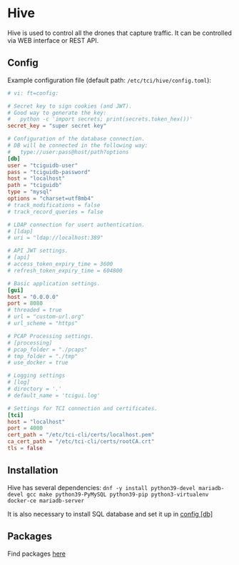# Hive

Hive is used to control all the drones that capture traffic.
It can be controlled via WEB interface or REST API.

## Config

Example configuration file (default path: `/etc/tci/hive/config.toml`):

```conf
# vi: ft=config:

# Secret key to sign cookies (and JWT).
# Good way to generate the key:
#   python -c 'import secrets; print(secrets.token_hex())'
secret_key = "super secret key"

# Configuration of the database connection.
# DB will be connected in the following way:
#   type://user:pass@host/path?options
[db]
user = "tciguidb-user"
pass = "tciguidb-password"
host = "localhost"
path = "tciguidb"
type = "mysql"
options = "charset=utf8mb4"
# track_modifications = false
# track_record_queries = false

# LDAP connection for usert authentication.
# [ldap]
# uri = "ldap://localhost:389"

# API JWT settings.
# [api]
# access_token_expiry_time = 3600
# refresh_token_expiry_time = 604800

# Basic application settings.
[gui]
host = "0.0.0.0"
port = 8080
# threaded = true
# url = "custom-url.org"
# url_scheme = "https"

# PCAP Processing settings.
# [processing]
# pcap_folder = "./pcaps"
# tmp_folder = "./tmp"
# use_docker = true

# Logging settings
# [log]
# directory = '.'
# default_name = 'tcigui.log'

# Settings for TCI connection and certificates.
[tci]
host = "localhost"
port = 4000
cert_path = "/etc/tci-cli/certs/localhost.pem"
ca_cert_path = "/etc/tci-cli/certs/rootCA.crt"
tls = false
```

## Installation

Hive has several dependencies: `dnf -y install python39-devel mariadb-devel gcc make python39-PyMySQL python39-pip python3-virtualenv docker-ce mariadb-server`

It is also necessary to install SQL database and set it up in [config [db]](#config)


## Packages

Find packages [here](https://github.com/FETA-Project/TrafficCaptureInfrastructure/tree/main/packages/hive)